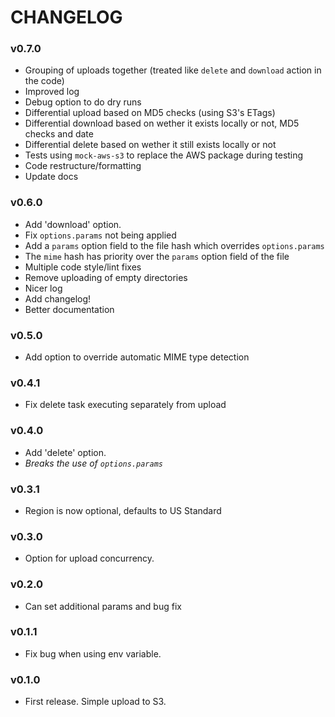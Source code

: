 # CHANGELOG

### v0.7.0

- Grouping of uploads together (treated like `delete` and `download` action in the code)
- Improved log
- Debug option to do dry runs
- Differential upload based on MD5 checks (using S3's ETags)
- Differential download based on wether it exists locally or not, MD5 checks and date
- Differential delete based on wether it still exists locally or not
- Tests using `mock-aws-s3` to replace the AWS package during testing
- Code restructure/formatting
- Update docs

### v0.6.0

- Add 'download' option.
- Fix `options.params` not being applied
- Add a `params` option field to the file hash which overrides `options.params`
- The `mime` hash has priority over the `params` option field of the file
- Multiple code style/lint fixes
- Remove uploading of empty directories
- Nicer log
- Add changelog!
- Better documentation

### v0.5.0

- Add option to override automatic MIME type detection

### v0.4.1

- Fix delete task executing separately from upload

### v0.4.0

- Add 'delete' option.
- _Breaks the use of `options.params`_

### v0.3.1

- Region is now optional, defaults to US Standard

### v0.3.0

- Option for upload concurrency.

### v0.2.0

- Can set additional params and bug fix

### v0.1.1

- Fix bug when using env variable.

### v0.1.0

- First release. Simple upload to S3.
